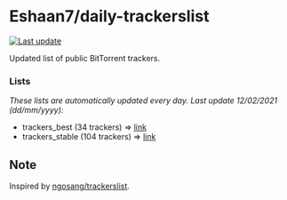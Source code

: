 
# Eshaan7/daily-trackerslist 

[![Last update](https://img.shields.io/badge/Last%20update-12/02/2021-blue.svg)](#)

Updated list of public BitTorrent trackers.

### Lists
*These lists are automatically updated every day. Last update 12/02/2021 (_dd/mm/yyyy_):*

* trackers_best (34 trackers) => [link](https://raw.githubusercontent.com/eshaan7/daily-trackerslist/master/trackers_best.txt)
* trackers_stable (104 trackers) => [link](https://raw.githubusercontent.com/eshaan7/daily-trackerslist/master/trackers_stable.txt)

## Note

Inspired by [ngosang/trackerslist](https://github.com/ngosang/trackerslist).
